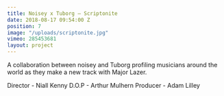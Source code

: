 ```yaml
---
title: Noisey x Tuborg — Scriptonite
date: 2018-08-17 09:54:00 Z
position: 7
image: "/uploads/scriptonite.jpg"
vimeo: 285453681
layout: project
---
```


A collaboration between noisey and Tuborg profiling musicians around the world as they make a new track with Major Lazer.

Director - Niall Kenny
D.O.P - Arthur Mulhern
Producer - Adam Lilley